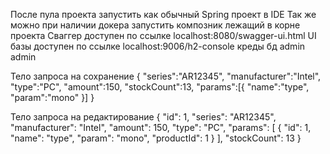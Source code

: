 После пула проекта запустить как обычный Spring проект в IDE
Так же можно при наличии докера запустить композник лежащий в корне проекта
Сваггер доступен по ссылке localhost:8080/swagger-ui.html
UI базы доступен по ссылке localhost:9006/h2-console
креды бд admin admin

Тело запроса на сохранение
{
"series":"AR12345",
"manufacturer":"Intel",
"type":"PC",
"amount":150,
"stockCount":13,
"params":[{
"name":"type",
"param":"mono"
}]
}

Тело запроса на редактирование
{
"id": 1,
"series": "AR12345",
"manufacturer": "Intel",
"amount": 150,
"type": "PC",
"params": [
{
"id": 1,
"name": "type",
"param": "mono",
"productId": 1
}
],
"stockCount": 13
}